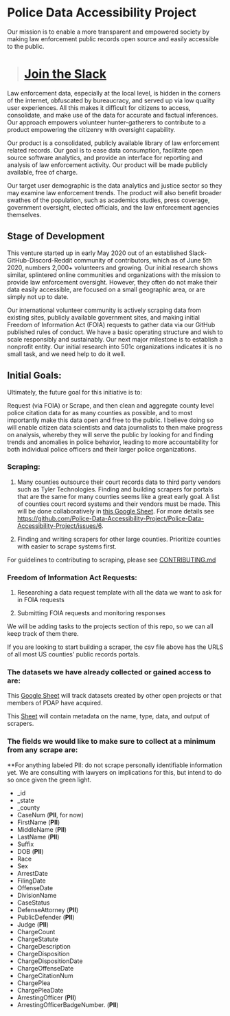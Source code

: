 # Police Data Accessibility Project

Our mission is to enable a more transparent and empowered society by making law enforcement public records open source and easily accessible to the public. 

> # [Join the Slack](https://join.slack.com/t/policeaccessibility/shared_invite/zt-ial0bvnm-D_T7R6za4aKh1f9jGUM0pg)

Law enforcement data, especially at the local level, is hidden in the corners of the internet, obfuscated by bureaucracy, and served up via low quality user experiences. All this makes it difficult for citizens to access, consolidate, and make use of the data for accurate and factual inferences. Our approach empowers volunteer hunter-gatherers to contribute to a product empowering the citizenry with oversight capability.

Our product is a consolidated, publicly available library of law enforcement related records. Our goal is to ease data consumption, facilitate open source software analytics, and provide an interface for reporting and analysis of law enforcement activity. Our product will be made publicly available, free of charge.

Our target user demographic is the data analytics and justice sector so they may examine law enforcement trends. The product will also benefit broader swathes of the population, such as academics studies, press coverage, government oversight, elected officials, and the law enforcement agencies themselves.

## Stage of Development

This venture started up in early May 2020 out of an established Slack-GitHub-Discord-Reddit community of contributors, which as of June 5th 2020, numbers 2,000+ volunteers and growing. Our initial research shows similar, splintered online communities and organizations with the mission to provide law enforcement oversight. However, they often do not make their data easily accessible, are focused on a small geographic area, or are simply not up to date. 

Our international volunteer community is actively scraping data from existing sites, publicly available government sites, and making initial Freedom of Information Act (FOIA) requests to gather data via our GitHub published rules of conduct. We have a basic operating structure and wish to scale responsibly and sustainably. Our next major milestone is to establish a nonprofit entity. Our initial research into 501c organizations indicates it is no small task, and we need help to do it well.

## Initial Goals:

Ultimately, the future goal for this initiative is to:

Request (via FOIA) or Scrape, and then clean and aggregate county level police citation data for as many counties as possible, and to most importantly make this data open and free to the public.
I believe doing so will enable citizen data scientists and data journalists to then make progress on analysis, whereby they will serve the public by looking for and finding trends and anomalies in police behavior, leading to more accountability for both individual police officers and their larger police organizations.

### Scraping:

1. Many counties outsource their court records data to third party vendors such as Tyler Technologies. Finding and building scrapers for portals that are the same for many counties seems like a great early goal. A list of counties court record systems and their vendors must be made. This will be done collaboratively in [this Google Sheet](https://docs.google.com/spreadsheets/d/1nD4LnjU1b1b9RgQNcn6op-Oj3ZQVcgz-2bUgEU5RVXA/edit). For more details see https://github.com/Police-Data-Accessibility-Project/Police-Data-Accessibility-Project/issues/6.

1. Finding and writing scrapers for other large counties. Prioritize counties with easier to scrape systems first. 

For guidelines to contributing to scraping, please see [CONTRIBUTING.md](CONTRIBUTING.md)

### Freedom of Information Act Requests:

1. Researching a data request template with all the data we want to ask for in FOIA requests

1. Submitting FOIA requests and monitoring responses


We will be adding tasks to the projects section of this repo, so we can all keep track of them there.


If you are looking to start building a scraper, the csv file above has the URLS of all most US counties' public records portals. 

### The datasets we have already collected or gained access to are:

This [Google Sheet](https://docs.google.com/spreadsheets/d/1yyjYV1BLFuLy32CW66zApuEWDSFrR9Dw9y49MU7dxcQ/edit) will track datasets created by other open projects or that members of PDAP have acquired.

This [Sheet](https://docs.google.com/spreadsheets/d/1MI1kFmwkEU1ThZpiQTEJr6J5FrD9Wgg_qM1g6OuansQ/edit?usp=sharing) will contain metadata on the name, type, data, and output of scrapers.

### The fields we would like to make sure to collect at a minimum from any scrape are:

**For anything labeled PII: do not scrape personally identifiable information yet. We are consulting with lawyers on implications for this, but intend to do so once given the green light. 

* _id
* _state
* _county
* CaseNum (**PII**, for now)
* FirstName (**PII**)
* MiddleName (**PII**)
* LastName (**PII**)
* Suffix
* DOB (**PII**)
* Race
* Sex
* ArrestDate
* FilingDate
* OffenseDate
* DivisionName
* CaseStatus
* DefenseAttorney (**PII**)
* PublicDefender (**PII**)
* Judge (**PII**)
* ChargeCount
* ChargeStatute
* ChargeDescription
* ChargeDisposition
* ChargeDispositionDate
* ChargeOffenseDate
* ChargeCitationNum
* ChargePlea
* ChargePleaDate
* ArrestingOfficer (**PII**)
* ArrestingOfficerBadgeNumber.  (**PII**)

